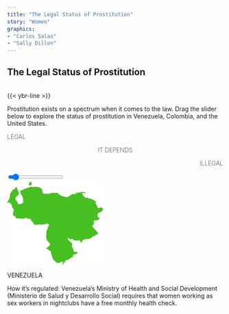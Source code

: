 ```yaml
---
title: "The Legal Status of Prostitution"
story: "Women"
graphics:
- "Carlos Salas"
- "Sally Dillon"
---
```

<div class="divider"></div>
<section class="interactive" id="womenSlider">
  <h2 class="interactive__title">The Legal Status of Prostitution</h2><br/>
  {{< ybr-line >}}
  <p class="interactive__intro">Prostitution exists on a spectrum when it comes to the law. Drag the slider below to explore the status of prostitution in Venezuela, Colombia, and the United States. </p>

 <div id="slidecontainer">
   <div class="sliderlabels">
     <p style="text-align:left;font-weight:200;" id="legal">LEGAL</p>
     <p style="text-align:center;font-weight:200;" id="depends">IT DEPENDS</p>
     <p style="text-align:right;font-weight:200;" id="illegal">ILLEGAL</p>
  </div>
   <input type="range" min="1" max="100" value="10" class="slider" id="myRange">
   <div id="category">
     <div class='laws'>
       <div class='map'>
         <img src='assets/venezuela.png'>
         <p>VENEZUELA</p>
       </div>
       <div class='desc'>How it’s regulated: Venezuela’s Ministry of Health and Social Development (Ministerio de Salud y Desarrollo Social) requires that women working as sex workers in nightclubs have a free monthly health check.</div>
     </div>
   </div>
 </div>

</section>
<div class="divider"></div>
